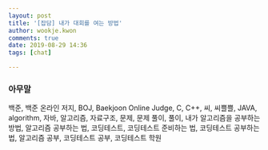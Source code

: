 ```yaml
---
layout: post
title: '[잡담] 내가 대회를 여는 방법'
author: wookje.kwon
comments: true
date: 2019-08-29 14:36
tags: [chat]

---
```




### 아무말  
백준, 백준 온라인 저지, BOJ, Baekjoon Online Judge, C, C++, 씨, 씨쁠쁠, JAVA, algorithm, 자바, 알고리즘, 자료구조, 문제, 문제 풀이, 풀이, 내가 알고리즘을 공부하는 방법, 알고리즘 공부하는 법, 코딩테스트, 코딩테스트 준비하는 법, 코딩테스트 공부하는 법, 알고리즘 공부, 코딩테스트 공부, 코딩테스트 학원
